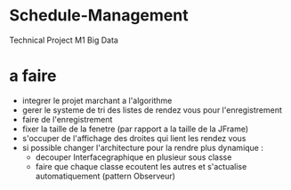 # Schedule-Management
Technical Project M1 Big Data

# a faire 
- integrer le projet marchant a l'algorithme
- gerer le systeme de tri des listes de rendez vous pour l'enregistrement 
- faire de l'enregistrement
- fixer la taille de la fenetre (par rapport a la taille de la JFrame)
- s'occuper de l'affichage des droites qui lient les rendez vous 
- si possible changer l'architecture pour la rendre plus dynamique : 
    - decouper Interfacegraphique en plusieur sous classe 
    - faire que chaque classe ecoutent les autres et s'actualise automatiquement (pattern Observeur)